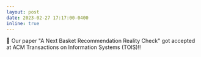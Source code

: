 ```yaml
---
layout: post
date: 2023-02-27 17:17:00-0400
inline: true
---
```


:tada: Our paper "A Next Basket Recommendation Reality Check" got accepted at ACM Transactions on Information Systems (TOIS)!!